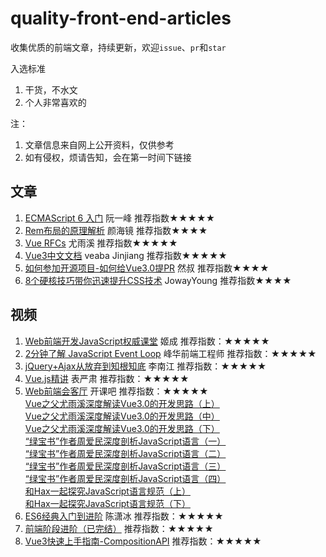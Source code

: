 # quality-front-end-articles
收集优质的前端文章，持续更新，欢迎`issue`、`pr`和`star`

入选标准
1. 干货，不水文
2. 个人非常喜欢的

注：
1. 文章信息来自网上公开资料，仅供参考
2. 如有侵权，烦请告知，会在第一时间下链接

## 文章
1. [ECMAScript 6 入门](https://es6.ruanyifeng.com)   阮一峰  推荐指数★★★★★
2. [Rem布局的原理解析](https://yanhaijing.com/css/2017/09/29/principle-of-rem-layout/)   颜海镜  推荐指数★★★★ 
3. [Vue RFCs](https://github.com/vuejs/rfcs)   尤雨溪  推荐指数★★★★★
4. [Vue3中文文档](https://www.vue3js.cn/docs/zh/guide/introduction.html)   veaba Jinjiang  推荐指数★★★★★  
5. [如何参加开源项目-如何给Vue3.0提PR](https://juejin.cn/post/6844904191744278542)   然叔  推荐指数★★★★  
6. [8个硬核技巧带你迅速提升CSS技术](https://juejin.cn/post/6908879198933221383)   JowayYoung  推荐指数★★★★  
## 视频
1. [Web前端开发JavaScript权威课堂](https://ke.qq.com/course/231577?taid=2841395744442521)  姬成  推荐指数：★★★★★
2. [2分钟了解 JavaScript Event Loop](https://www.bilibili.com/video/BV1kf4y1U7Ln?from=search&seid=2734638953578049157)  峰华前端工程师  推荐指数：★★★★★
3. [jQuery+Ajax从放弃到知根知底](https://www.bilibili.com/video/BV17W41137jn?from=search&seid=14022360126928211379)  李南江  推荐指数：★★★★★
4. [Vue.js精讲](https://www.bilibili.com/video/BV17x411J73h)  表严肃  推荐指数：★★★★★
5. [Web前端会客厅](https://space.bilibili.com/476967789/channel/detail?cid=136330)  开课吧  推荐指数：★★★★★<br>
[Vue之父尤雨溪深度解读Vue3.0的开发思路（上）](https://www.bilibili.com/video/BV1qC4y18721)<br>
[Vue之父尤雨溪深度解读Vue3.0的开发思路（中）](https://www.bilibili.com/video/BV1yK4y1s7Xh)<br>
[Vue之父尤雨溪深度解读Vue3.0的开发思路（下）](https://www.bilibili.com/video/BV1ai4y137pg)<br>
[“绿宝书”作者周爱民深度剖析JavaScript语言（一）](https://www.bilibili.com/video/BV1M5411a7GK)<br>
[“绿宝书”作者周爱民深度剖析JavaScript语言（二）](https://www.bilibili.com/video/BV1MK4y1v7a2)<br>
[“绿宝书”作者周爱民深度剖析JavaScript语言（三）](https://www.bilibili.com/video/BV16k4y117hE)<br>
[“绿宝书”作者周爱民深度剖析JavaScript语言（四）](https://www.bilibili.com/video/BV1sC4y187GW)<br>
[和Hax一起探究JavaScript语言规范（上）](https://www.bilibili.com/video/BV1xT4y1L7ui)<br>
[和Hax一起探究JavaScript语言规范（下）](https://www.bilibili.com/video/BV145411b7ok)
6. [ES6经典入门到进阶](https://ke.qq.com/course/421133?taid=3532215464389901)  陈潇冰  推荐指数：★★★★★
7. [前端阶段进阶（已完结）](https://www.bilibili.com/video/BV1oZ4y1V7tx)  推荐指数：★★★★★
8. [Vue3快速上手指南-CompositionAPI](https://space.bilibili.com/389008815?spm_id_from=333.788.b_765f7570696e666f.2)  推荐指数：★★★★★

